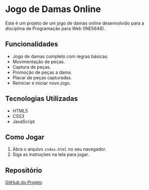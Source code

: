 # Jogo de Damas Online

Este é um projeto de um jogo de damas online desenvolvido para a disciplina de Programação para Web (INE5646).

## Funcionalidades
- Jogo de damas completo com regras básicas.
- Movimentação de peças.
- Captura de peças.
- Promoção de peças a dama.
- Placar de peças capturadas.
- Reiniciar e iniciar novo jogo.

## Tecnologias Utilizadas
- HTML5
- CSS3
- JavaScript

## Como Jogar
1. Abra o arquivo `index.html` no seu navegador.
2. Siga as instruções na tela para jogar.

## Repositório
[GitHub do Projeto](https://github.com/MarkiCast/INE5646-Programacao-para-Web)
